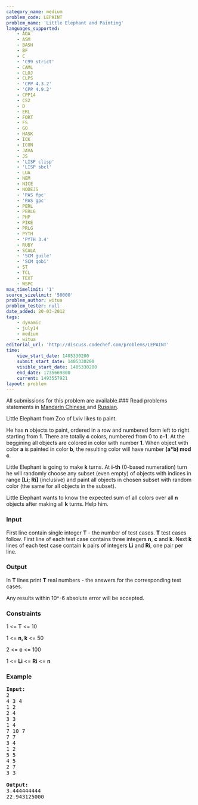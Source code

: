```yaml
---
category_name: medium
problem_code: LEPAINT
problem_name: 'Little Elephant and Painting'
languages_supported:
    - ADA
    - ASM
    - BASH
    - BF
    - C
    - 'C99 strict'
    - CAML
    - CLOJ
    - CLPS
    - 'CPP 4.3.2'
    - 'CPP 4.9.2'
    - CPP14
    - CS2
    - D
    - ERL
    - FORT
    - FS
    - GO
    - HASK
    - ICK
    - ICON
    - JAVA
    - JS
    - 'LISP clisp'
    - 'LISP sbcl'
    - LUA
    - NEM
    - NICE
    - NODEJS
    - 'PAS fpc'
    - 'PAS gpc'
    - PERL
    - PERL6
    - PHP
    - PIKE
    - PRLG
    - PYTH
    - 'PYTH 3.4'
    - RUBY
    - SCALA
    - 'SCM guile'
    - 'SCM qobi'
    - ST
    - TCL
    - TEXT
    - WSPC
max_timelimit: '1'
source_sizelimit: '50000'
problem_author: witua
problem_tester: null
date_added: 20-03-2012
tags:
    - dynamic
    - july14
    - medium
    - witua
editorial_url: 'http://discuss.codechef.com/problems/LEPAINT'
time:
    view_start_date: 1405330200
    submit_start_date: 1405330200
    visible_start_date: 1405330200
    end_date: 1735669800
    current: 1493557921
layout: problem
---
```

All submissions for this problem are available.###  Read problems statements in [Mandarin Chinese ](http://www.codechef.com/download/translated/JULY14/mandarin/LEPAINT1.pdf) and [Russian](http://www.codechef.com/download/translated/JULY14/russian/LEPAINT.pdf).

Little Elephant from Zoo of Lviv likes to paint.

He has **n** objects to paint, ordered in a row and numbered form left to right starting from **1**. There are totally **c** colors, numbered from 0 to **c-1**. At the beggining all objects are colored in color with number **1**. When object with color **a** is painted in color **b**, the resulting color will have number **(a\*b) mod c**.

Little Elephant is going to make **k** turns. At **i-th** (0-based numeration) turn he will randomly choose any subset (even empty) of objects with indices in range **\[Li; Ri\]** (inclusive) and paint all objects in chosen subset with random color (the same for all objects in the subset).

Little Elephant wants to know the expected sum of all colors over all **n** objects after making all **k** turns. Help him.

### Input

First line contain single integer **T** - the number of test cases. **T** test cases follow. First line of each test case contains three integers **n**, **c** and **k**. Next **k** lines of each test case contain **k** pairs of integers **Li** and **Ri**, one pair per line.

### Output

In **T** lines print **T** real numbers - the answers for the corresponding test cases.

Any results within 10^-6 absolute error will be accepted.

### Constraints

1 &lt;= **T** &lt;= 10

1 &lt;= **n, k** &lt;= 50

2 &lt;= **c** &lt;= 100

1 &lt;= **Li** &lt;= **Ri** &lt;= **n**

### Example

<pre>
<b>Input:</b>
2
4 3 4
1 2
2 4
3 3
1 4
7 10 7
7 7
3 4
1 2
5 5
4 5
2 7
3 3

<b>Output:</b>
3.444444444
22.943125000

</pre>